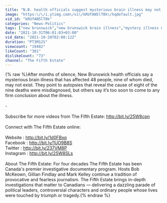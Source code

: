 ```yaml
---
title: "N.B. health officials suggest mysterious brain illness may not exist"
image: "https:\/\/i.ytimg.com\/vi\/kRUfAN5lT0k\/hqdefault.jpg"
vid_id: "kRUfAN5lT0k"
categories: "News-Politics"
tags: ["new brunswick","new brunswick brain illness","mystery illness new brunswick"]
date: "2021-10-31T06:01:03+03:00"
vid_date: "2021-10-28T02:00:12Z"
duration: "PT3M12S"
viewcount: "19482"
likeCount: "301"
dislikeCount: "73"
channel: "The Fifth Estate"
---
```

{% raw %}After months of silence, New Brunswick health officials say a mysterious brain illness that has affected 48 people, nine of whom died, may not exist. They point to autopsies that reveal the cause of eight of the nine deaths were misdiagnosed, but others say it’s too soon to come to any firm conclusion about the illness.<br /><br />-<br /><br />Subscribe for more videos from The Fifth Estate: <a rel="nofollow" target="blank" href="http://bit.ly/25W8cpn">http://bit.ly/25W8cpn</a><br /><br />Connect with The Fifth Estate online: <br /><br />Website : <a rel="nofollow" target="blank" href="http://bit.ly/1d0FBxq">http://bit.ly/1d0FBxq</a><br />Facebook : <a rel="nofollow" target="blank" href="http://bit.ly/1UO9B8S">http://bit.ly/1UO9B8S</a><br />Twitter : <a rel="nofollow" target="blank" href="http://bit.ly/237VM8P">http://bit.ly/237VM8P</a><br />Instagram : <a rel="nofollow" target="blank" href="http://bit.ly/25W8SLs">http://bit.ly/25W8SLs</a><br /><br />About The Fifth Estate: For four decades The Fifth Estate has been Canada's premier investigative documentary program. Hosts Bob McKeown, Gillian Findlay and Mark Kelley continue a tradition of provocative and fearless journalism. The Fifth Estate brings in-depth investigations that matter to Canadians — delivering a dazzling parade of political leaders, controversial characters and ordinary people whose lives were touched by triumph or tragedy.{% endraw %}
